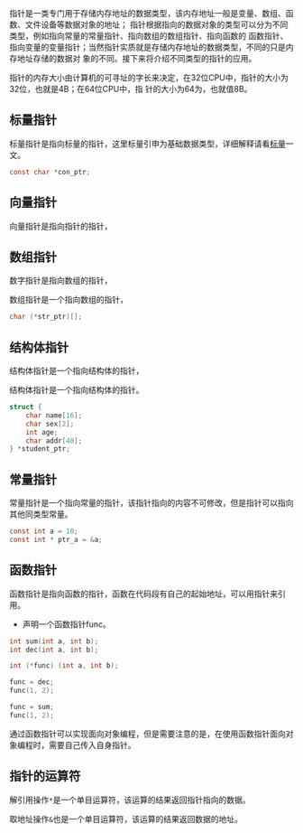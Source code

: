 指针是一类专门用于存储内存地址的数据类型，该内存地址一般是变量、数组、函数、文件设备等数据对象的地址；
指针根据指向的数据对象的类型可以分为不同类型，例如指向常量的常量指针、指向数组的数组指针、指向函数的
函数指针、指向变量的变量指针；当然指针实质就是存储内存地址的数据类型，不同的只是内存地址存储的数据对
象的不同。接下来将介绍不同类型的指针的应用。

指针的内存大小由计算机的可寻址的字长来决定，在32位CPU中，指针的大小为32位，也就是4B；在64位CPU中，指
针的大小为64为，也就值8B。


标量指针
------

标量指针是指向标量的指针，这里标量引申为基础数据类型，详细解释请看[标量](scalar.md)一文。

```c
const char *con_ptr;
```


向量指针
------

向量指针是指向指针的指针，

数组指针
------

数字指针是指向数组的指针，

数组指针是一个指向数组的指针，

```c
char (*str_ptr)[];
```

结构体指针
--------

结构体指针是一个指向结构体的指针，


结构体指针是一个指向结构体的指针。
```c
struct {
    char name[16];
    char sex[2];
    int age;
    char addr[40];
} *student_ptr;
```

常量指针
------

常量指针是一个指向常量的指针，该指针指向的内容不可修改，但是指针可以指向其他同类型常量。

```c
const int a = 10;
const int * ptr_a = &a;
```

函数指针
------

函数指针是指向函数的指针，函数在代码段有自己的起始地址，可以用指针来引用。

* 声明一个函数指针func。

```c
int sum(int a, int b);
int dec(int a, int b);

int (*func) (int a, int b);

func = dec;
func(1, 2);

func = sum;
func(1, 2);
```

通过函数指针可以实现面向对象编程，但是需要注意的是，在使用函数指针面向对象编程时，需要自己传入自身指针。


指针的运算符
----------

解引用操作`*`是一个单目运算符，该运算的结果返回指针指向的数据。

取地址操作`&`也是一个单目运算符，该运算的结果返回数据的地址。
